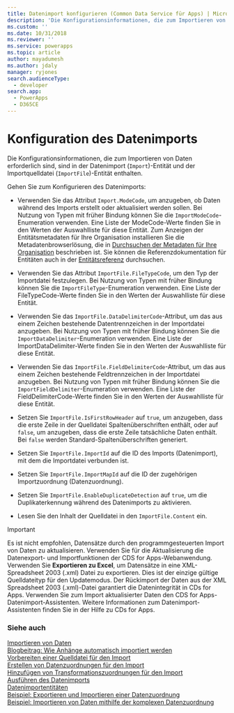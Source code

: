 ```yaml
---
title: Datenimport konfigurieren (Common Data Service für Apps) | Microsoft Docs
description: 'Die Konfigurationsinformationen, die zum Importieren von Daten erforderlich sind, sind in der Datenimportentität und der Importquelldateientität enthalten.'
ms.custom: ''
ms.date: 10/31/2018
ms.reviewer: ''
ms.service: powerapps
ms.topic: article
author: mayadumesh
ms.author: jdaly
manager: ryjones
search.audienceType:
  - developer
search.app:
  - PowerApps
  - D365CE
---
```

# <a name="configure-data-import"></a>Konfiguration des Datenimports

<!-- 
Was Mike Carter's

https://docs.microsoft.com/en-us/dynamics365/customer-engagement/developer/configure-data-import 

Child topic of 
powerapps-docs/developer/common-data-service/import-data.md
-->

Die Konfigurationsinformationen, die zum Importieren von Daten erforderlich sind, sind in der Datenimport (`Import`)-Entität und der Importquelldatei (`ImportFile`)-Entität enthalten.  
  
 Gehen Sie zum Konfigurieren des Datenimports:  
  
- Verwenden Sie das Attribut `Import.ModeCode`, um anzugeben, ob Daten während des Imports erstellt oder aktualisiert werden sollen. Bei Nutzung von Typen mit früher Bindung können Sie die `ImportModeCode`-Enumeration verwenden. Eine Liste der ModeCode-Werte finden Sie in den Werten der Auswahlliste für diese Entität. Zum Anzeigen der Entitätsmetadaten für Ihre Organisation installieren Sie die Metadatenbrowserlösung, die in [Durchsuchen der Metadaten für Ihre Organisation](/dynamics365/customer-engagement/developer/browse-your-metadata) beschrieben ist. Sie können die Referenzdokumentation für Entitäten auch in der [Entitätsreferenz](/dynamics365/customer-engagement/developer/about-entity-reference) durchsuchen.  
  
- Verwenden Sie das Attribut `ImportFile.FileTypeCode`, um den Typ der Importdatei festzulegen. Bei Nutzung von Typen mit früher Bindung können Sie die `ImportFileType`-Enumeration verwenden. Eine Liste der FileTypeCode-Werte finden Sie in den Werten der Auswahlliste für diese Entität.  
  
- Verwenden Sie das `ImportFile.DataDelimiterCode`-Attribut, um das aus einem Zeichen bestehende Datentrennzeichen in der Importdatei anzugeben. Bei Nutzung von Typen mit früher Bindung können Sie die `ImportDataDelimiter`-Enumeration verwenden. Eine Liste der ImportDataDelimiter-Werte finden Sie in den Werten der Auswahlliste für diese Entität.  
  
- Verwenden Sie das `ImportFile.FieldDelimiterCode`-Attribut, um das aus einem Zeichen bestehende Feldtrennzeichen in der Importdatei anzugeben. Bei Nutzung von Typen mit früher Bindung können Sie die `ImportFieldDelimiter`-Enumeration verwenden. Eine Liste der FieldDelimiterCode-Werte finden Sie in den Werten der Auswahlliste für diese Entität.  
  
- Setzen Sie `ImportFile.IsFirstRowHeader` auf `true`, um anzugeben, dass die erste Zeile in der Quelldatei Spaltenüberschriften enthält, oder auf  `false`, um anzugeben, dass die erste Zeile tatsächliche Daten enthält. Bei `false` werden Standard-Spaltenüberschriften generiert.  
  
- Setzen Sie `ImportFile.ImportId` auf die ID des Imports (Datenimport), mit dem die Importdatei verbunden ist.  
  
- Setzen Sie `ImportFile.ImportMapId` auf die ID der zugehörigen Importzuordnung (Datenzuordnung).  
  
- Setzen Sie `ImportFile.EnableDuplicateDetection` auf `true`, um die Duplikaterkennung während des Datenimports zu aktivieren.  
  
- Lesen Sie den Inhalt der Quelldatei in den `ImportFile.Content` ein.  
  
> [!IMPORTANT]
>  Es ist nicht empfohlen, Datensätze durch den programmgesteuerten Import von Daten zu aktualisieren. Verwenden Sie für die Aktualisierung die Datenexport- und Importfunktionen der CDS for Apps-Webanwendung. Verwenden Sie **Exportieren zu Excel**, um Datensätze in eine XML-Spreadsheet 2003 (.xml) Datei zu exportieren. Dies ist der einzige gültige Quelldateityp für den Updatemodus. Der Rückimport der Daten aus der XML Spreadsheet 2003 (.xml)-Datei garantiert die Datenintegrität in CDs for Apps. Verwenden Sie zum Import aktualisierter Daten den CDS for Apps-Datenimport-Assistenten. Weitere Informationen zum Datenimport-Assistenten finden Sie in der Hilfe zu CDs for Apps.  
 
### <a name="see-also"></a>Siehe auch

[Importieren von Daten](import-data.md)<br />
[Blogbeitrag: Wie Anhänge automatisch importiert werden](http://blogs.msdn.com/b/crm/archive/2012/08/06/how-to-import-attachments-programmatically.aspx)<br />
[Vorbereiten einer Quelldatei für den Import](prepare-source-files-import.md)<br />
[Erstellen von Datenzuordnungen für den Import](create-data-maps-for-import.md)<br />
[Hinzufügen von Transformationszuordnungen für den Import](add-transformation-mappings-import.md)<br />
[Ausführen des Datenimports](run-data-import.md)<br />
[Datenimportentitäten](data-import-entities.md)<br />
[Beispiel: Exportieren und Importieren einer Datenzuordnung](org-service/samples/export-import-data-map.md)<br />
[Beispiel: Importieren von Daten mithilfe der komplexen Datenzuordnung](org-service/samples/import-data-complex-data-map.md)<br />